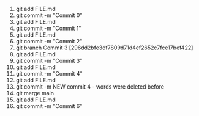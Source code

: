 1. git add FILE.md <br>
2. git commit -m "Commit 0" <br>
3. git add FILE.md <br>
4. git commit -m "Commit 1" <br>
5. git add FILE.md <br>
6. git commit -m "Commit 2" <br>
7. git branch Commit 3 [296dd2bfe3df7809d71d4ef2652c7fce17bef422]
8. git add FILE.md <br>
9. git commit -m "Commit 3" <br>
10. git add FILE.md <br>
11. git commit -m "Commit 4" <br>
12. git add FILE.md <br>
13. git commit -m NEW commit 4 - words were deleted before <br>
14. git merge main <br>
14. git add FILE.md <br>
15. git commit -m "Commit 6" <br>

